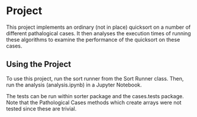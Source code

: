 # Project

This project implements an ordinary (not in place) quicksort on a number of different pathalogical cases.
It then analyses the execution times of running these algorithms to examine the performance of the quicksort on 
these cases.

## Using the Project

To use this project, run the sort runner from the Sort Runner class.
Then, run the analysis (analysis.ipynb) in a Jupyter Notebook.

The tests can be run within sorter package and the cases.tests package.
Note that the Pathological Cases methods which 
create arrays were not tested since these are trivial. 